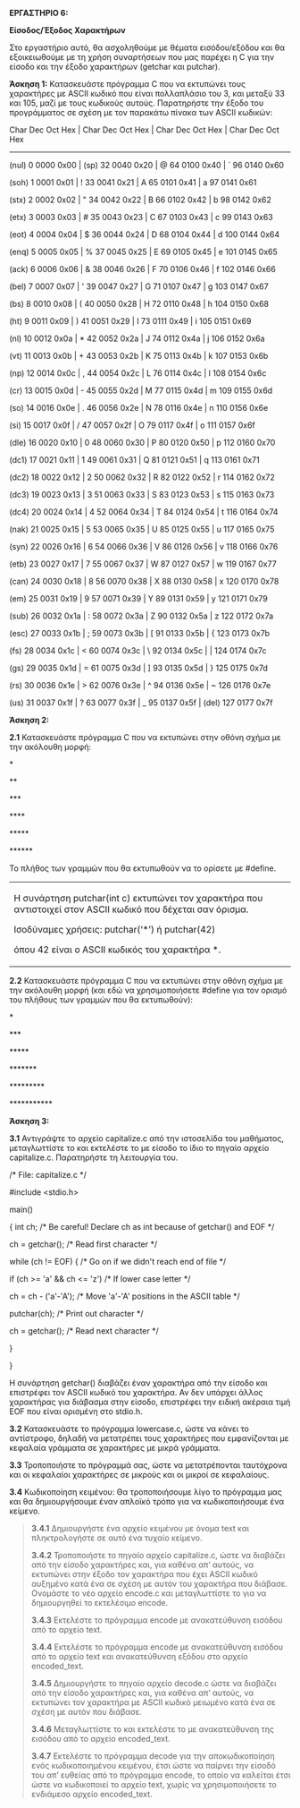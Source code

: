 **ΕΡΓΑΣΤΗΡΙΟ 6:**

**Είσοδος/Έξοδος Χαρακτήρων**

Στο εργαστήριο αυτό, θα ασχοληθούμε με θέματα εισόδου/εξόδου και θα
εξοικειωθούμε με τη χρήση συναρτήσεων που μας παρέχει η C για την είσοδο
και την έξοδο χαρακτήρων (getchar και putchar).

**Άσκηση 1:** Κατασκευάστε πρόγραμμα C που να εκτυπώνει τους χαρακτήρες
με ASCII κωδικό που είναι πολλαπλάσιο του 3, και μεταξύ 33 και 105, μαζί
με τους κωδικούς αυτούς. Παρατηρήστε την έξοδο του προγράμματος σε σχέση
με τον παρακάτω πίνακα των ASCII κωδικών:

Char Dec Oct Hex \| Char Dec Oct Hex \| Char Dec Oct Hex \| Char Dec Oct
Hex

-------------------------------------------------------------------------------------

(nul) 0 0000 0x00 \| (sp) 32 0040 0x20 \| @ 64 0100 0x40 \| \` 96 0140
0x60

(soh) 1 0001 0x01 \| ! 33 0041 0x21 \| A 65 0101 0x41 \| a 97 0141 0x61

(stx) 2 0002 0x02 \| " 34 0042 0x22 \| B 66 0102 0x42 \| b 98 0142 0x62

(etx) 3 0003 0x03 \| \# 35 0043 0x23 \| C 67 0103 0x43 \| c 99 0143 0x63

(eot) 4 0004 0x04 \| $ 36 0044 0x24 \| D 68 0104 0x44 \| d 100 0144 0x64

(enq) 5 0005 0x05 \| % 37 0045 0x25 \| E 69 0105 0x45 \| e 101 0145 0x65

(ack) 6 0006 0x06 \| & 38 0046 0x26 \| F 70 0106 0x46 \| f 102 0146 0x66

(bel) 7 0007 0x07 \| ' 39 0047 0x27 \| G 71 0107 0x47 \| g 103 0147 0x67

(bs) 8 0010 0x08 \| ( 40 0050 0x28 \| H 72 0110 0x48 \| h 104 0150 0x68

(ht) 9 0011 0x09 \| ) 41 0051 0x29 \| I 73 0111 0x49 \| i 105 0151 0x69

(nl) 10 0012 0x0a \| \* 42 0052 0x2a \| J 74 0112 0x4a \| j 106 0152
0x6a

(vt) 11 0013 0x0b \| + 43 0053 0x2b \| K 75 0113 0x4b \| k 107 0153 0x6b

(np) 12 0014 0x0c \| , 44 0054 0x2c \| L 76 0114 0x4c \| l 108 0154 0x6c

(cr) 13 0015 0x0d \| - 45 0055 0x2d \| M 77 0115 0x4d \| m 109 0155 0x6d

(so) 14 0016 0x0e \| . 46 0056 0x2e \| N 78 0116 0x4e \| n 110 0156 0x6e

(si) 15 0017 0x0f \| / 47 0057 0x2f \| O 79 0117 0x4f \| o 111 0157 0x6f

(dle) 16 0020 0x10 \| 0 48 0060 0x30 \| P 80 0120 0x50 \| p 112 0160
0x70

(dc1) 17 0021 0x11 \| 1 49 0061 0x31 \| Q 81 0121 0x51 \| q 113 0161
0x71

(dc2) 18 0022 0x12 \| 2 50 0062 0x32 \| R 82 0122 0x52 \| r 114 0162
0x72

(dc3) 19 0023 0x13 \| 3 51 0063 0x33 \| S 83 0123 0x53 \| s 115 0163
0x73

(dc4) 20 0024 0x14 \| 4 52 0064 0x34 \| T 84 0124 0x54 \| t 116 0164
0x74

(nak) 21 0025 0x15 \| 5 53 0065 0x35 \| U 85 0125 0x55 \| u 117 0165
0x75

(syn) 22 0026 0x16 \| 6 54 0066 0x36 \| V 86 0126 0x56 \| v 118 0166
0x76

(etb) 23 0027 0x17 \| 7 55 0067 0x37 \| W 87 0127 0x57 \| w 119 0167
0x77

(can) 24 0030 0x18 \| 8 56 0070 0x38 \| X 88 0130 0x58 \| x 120 0170
0x78

(em) 25 0031 0x19 \| 9 57 0071 0x39 \| Y 89 0131 0x59 \| y 121 0171 0x79

(sub) 26 0032 0x1a \| : 58 0072 0x3a \| Z 90 0132 0x5a \| z 122 0172
0x7a

(esc) 27 0033 0x1b \| ; 59 0073 0x3b \| \[ 91 0133 0x5b \| { 123 0173
0x7b

(fs) 28 0034 0x1c \| \< 60 0074 0x3c \| \\ 92 0134 0x5c \| \| 124 0174
0x7c

(gs) 29 0035 0x1d \| = 61 0075 0x3d \| \] 93 0135 0x5d \| } 125 0175
0x7d

(rs) 30 0036 0x1e \| \> 62 0076 0x3e \| ^ 94 0136 0x5e \| \~ 126 0176
0x7e

(us) 31 0037 0x1f \| ? 63 0077 0x3f \| \_ 95 0137 0x5f \| (del) 127 0177
0x7f

**Άσκηση 2:**

**2.1** Κατασκευάστε πρόγραμμα C που να εκτυπώνει στην οθόνη σχήμα με
την ακόλουθη μορφή:

\*

\*\*

\*\*\*

\*\*\*\*

\*\*\*\*\*

\*\*\*\*\*\*

Το πλήθος των γραμμών που θα εκτυπωθούν να το ορίσετε με \#define.

<table>
<colgroup>
<col style="width: 100%" />
</colgroup>
<tbody>
<tr class="odd">
<td><p>H συνάρτηση putchar(int c) εκτυπώνει τον χαρακτήρα που
αντιστοιχεί στον ASCII κωδικό που δέχεται σαν όρισμα.</p>
<p>Ισοδύναμες χρήσεις: putchar(‘*’) ή putchar(42)</p>
<p>όπου 42 είναι ο ASCII κωδικός του χαρακτήρα *.</p></td>
</tr>
</tbody>
</table>

**2.2** Κατασκευάστε πρόγραμμα C που να εκτυπώνει στην οθόνη σχήμα με
την ακόλουθη μορφή (και εδώ να χρησιμοποιήσετε \#define για τον ορισμό
του πλήθους των γραμμών που θα εκτυπωθούν):

\*

\*\*\*

\*\*\*\*\*

\*\*\*\*\*\*\*

\*\*\*\*\*\*\*\*\*

\*\*\*\*\*\*\*\*\*\*\*

**Άσκηση 3:**

**3.1** Αντιγράψτε το αρχείο capitalize.c από την ιστοσελίδα του
μαθήματος, μεταγλωττίστε το και εκτελέστε το με είσοδο το ίδιο το πηγαίο
αρχείο capitalize.c. Παρατηρήστε τη λειτουργία του.

/\* File: capitalize.c \*/

\#include \<stdio.h\>

main()

{ int ch; /\* Be careful! Declare ch as int because of getchar() and EOF
\*/

ch = getchar(); /\* Read first character \*/

while (ch != EOF) { /\* Go on if we didn't reach end of file \*/

if (ch \>= 'a' && ch \<= 'z') /\* If lower case letter \*/

ch = ch - ('a'-'A'); /\* Move 'a'-'A' positions in the ASCII table \*/

putchar(ch); /\* Print out character \*/

ch = getchar(); /\* Read next character \*/

}

}

H συνάρτηση getchar() διαβάζει έναν χαρακτήρα από την είσοδο και
επιστρέφει τον ASCII κωδικό του χαρακτήρα. Αν δεν υπάρχει άλλος
χαρακτήρας για διάβασμα στην είσοδο, επιστρέφει την ειδική ακέραια τιμή
EOF που είναι ορισμένη στο stdio.h.

**3.2** Κατασκευάστε το πρόγραμμα lowercase.c, ώστε να κάνει το
αντίστροφο, δηλαδή να μετατρέπει τους χαρακτήρες που εμφανίζονται με
κεφαλαία γράμματα σε χαρακτήρες με μικρά γράμματα.

**3.3** Τροποποιήστε το πρόγραμμά σας, ώστε να μετατρέπονται ταυτόχρονα
και οι κεφαλαίοι χαρακτήρες σε μικρούς και οι μικροί σε κεφαλαίους.

**3.4** Κωδικοποίηση κειμένου: Θα τροποποιήσουμε λίγο το πρόγραμμα μας
και θα δημιουργήσουμε έναν απλοϊκό τρόπο για να κωδικοποιήσουμε ένα
κείμενο.

> **3.4.1** Δημιουργήστε ένα αρχείο κειμένου με όνομα text και
> πληκτρολογήστε σε αυτό ένα τυχαίο κείμενο.
>
> **3.4.2** Τροποποιήστε το πηγαίο αρχείο capitalize.c, ώστε να διαβάζει
> από την είσοδο χαρακτήρες και, για καθένα απ’ αυτούς, να εκτυπώνει
> στην έξοδο τον χαρακτήρα που έχει ASCII κωδικό αυξημένο κατά ένα σε
> σχέση με αυτόν του χαρακτήρα που διάβασε. Ονομάστε το νέο αρχείο
> encode.c και μεταγλωττίστε το για να δημιουργηθεί το εκτελέσιμο
> encode.
>
> **3.4.3** Εκτελέστε το πρόγραμμα encode με ανακατεύθυνση εισόδου από
> το αρχείο text.
>
> **3.4.4** Εκτελέστε το πρόγραμμα encode με ανακατεύθυνση εισόδου από
> το αρχείο text και ανακατεύθυνση εξόδου στο αρχείο encoded_text.
>
> **3.4.5** Δημιουργήστε το πηγαίο αρχείο decode.c ώστε να διαβάζει από
> την είσοδο χαρακτήρες και, για καθένα απ’ αυτούς, να εκτυπώνει τον
> χαρακτήρα με ASCII κωδικό μειωμένο κατά ένα σε σχέση με αυτόν που
> διάβασε.
>
> **3.4.6** Μεταγλωττίστε το και εκτελέστε το με ανακατεύθυνση της
> εισόδου από το αρχείο encoded_text.
>
> **3.4.7** Εκτελέστε το πρόγραμμα decode για την αποκωδικοποίηση ενός
> κωδικοποιημένου κειμένου, έτσι ώστε να παίρνει την είσοδό του απ’
> ευθείας από το πρόγραμμα encode, το οποίο να καλείται έτσι ώστε να
> κωδικοποιεί το αρχείο text, χωρίς να χρησιμοποιήσετε το ενδιάμεσο
> αρχείο encoded_text.
